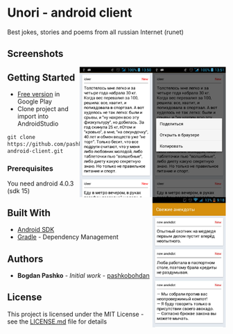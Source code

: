 # Unori - android client

Best jokes, stories and poems from all russian Internet (runet)

## Screenshots
<img alt="Main screen:" align="right" height="300"
   src="https://raw.githubusercontent.com/pashkobohdan/Umori-android-client/master/screenshots/3.png" />
<img alt="Nothing but reading" align="right" height="300"
   src="https://raw.githubusercontent.com/pashkobohdan/Umori-android-client/master/screenshots/2.png" />
<img alt="Customize reading" align="right" height="300"
   src="https://raw.githubusercontent.com/pashkobohdan/Umori-android-client/master/screenshots/1.jpg" />

## Getting Started

* [Free version](https://play.google.com/store/apps/details?id=com.pashkobohdan.umori_jokesandstories) in Google Play
* Clone project and import into AndroidStudio
```
git clone https://github.com/pashkobohdan/Umori-android-client.git
```

### Prerequisites

You need android 4.0.3 (sdk 15)

## Built With

* [Android SDK](https://developer.android.com/studio/index.html)
* [Gradle](https://gradle.org/) - Dependency Management

## Authors

* **Bogdan Pashko** - *Initial work* - [pashkobohdan](https://github.com/pashkobohdan)

## License

This project is licensed under the MIT License - see the [LICENSE.md](LICENSE.md) file for details